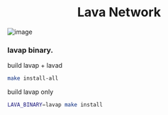 
<div align="center">
  <h1> Lava Network </h1>
</div>

![image](https://user-images.githubusercontent.com/2770565/203528359-dced4d06-f020-4b6a-bb5f-319124924689.png)


### lavap binary.

build lavap + lavad

```bash
make install-all
```

build lavap only

```bash
LAVA_BINARY=lavap make install
```